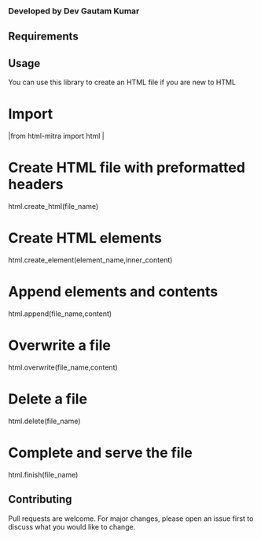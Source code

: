 ### Developed by Dev Gautam Kumar
## Requirements

## Usage
You can use this library to create an HTML file if you are new to HTML
# Import
|from html-mitra import html |
# Create HTML file with preformatted headers
html.create_html(file_name)
# Create HTML elements
html.create_element(element_name,inner_content)
# Append elements and contents
html.append(file_name,content)
# Overwrite a file
html.overwrite(file_name,content)
# Delete a file
html.delete(file_name)
# Complete and serve the file
html.finish(file_name)
## Contributing
Pull requests are welcome. For major changes, please open an issue first to discuss what you would like to change.